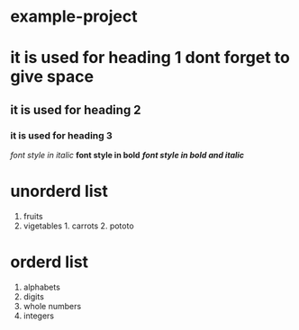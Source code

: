 # example-project
# it is used for heading 1 dont forget to give space
## it is used for heading 2
### it is used for heading 3
*font style in italic*
**font style in bold**
***font style in bold and italic***
# unorderd list
  1. fruits
  2. vigetables
    1. carrots
    2. pototo
# orderd list
 1. alphabets
 2. digits
  1. whole numbers
  2. integers
  
 
